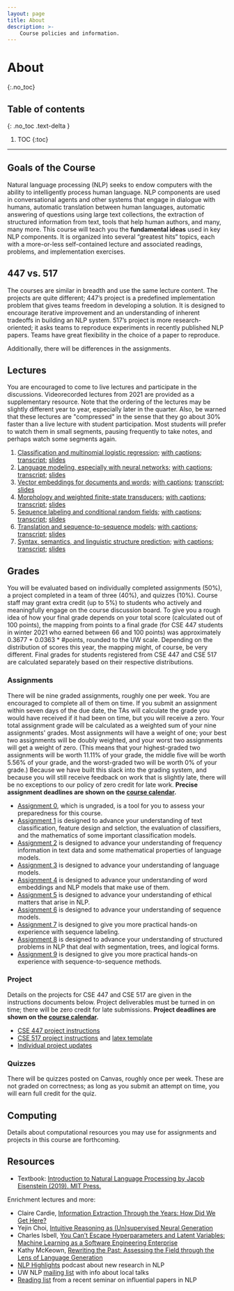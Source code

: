 ```yaml
---
layout: page
title: About
description: >-
    Course policies and information.
---
```


# About
{:.no_toc}

## Table of contents
{: .no_toc .text-delta }

1. TOC
{:toc}

---

## Goals of the Course

Natural language processing (NLP) seeks to endow computers with the ability to intelligently process human language. NLP components are used in conversational agents and other systems that engage in dialogue with humans, automatic translation between human languages, automatic answering of questions using large text collections, the extraction of structured information from text, tools that help human authors, and many, many more. This course will teach you the <b>fundamental ideas</b> used in key NLP components. It is organized into several “greatest hits” topics, each with a more-or-less self-contained lecture and associated readings, problems, and implementation exercises.


## 447 vs. 517

The courses are similar in breadth and use the same lecture content.  The projects are quite different; 447’s project is a predefined implementation problem that gives teams freedom in developing a solution.  It is designed to encourage iterative improvement and an understanding of inherent tradeoffs in building an NLP system.  517’s project is more research-oriented; it asks teams to reproduce experiments in recently published NLP papers.  Teams have great flexibility in the choice of a paper to reproduce.

Additionally, there will be differences in the assignments.


## Lectures

You are encouraged to come to live lectures and participate in the discussions.  Videorecorded lectures from 2021 are provided as a supplementary resource.  Note that the ordering of the lectures may be slightly different year to year, especially later in the quarter.  Also, be warned that these lectures are "compressed" in the sense that they go about 30% faster than a live lecture with student participation.  Most students will prefer to watch them in small segments, pausing frequently to take notes, and perhaps watch some segments again.

1. [Classification and multinomial logistic regression](https://drive.google.com/file/d/1Luwa-sn4t2Hu6IA_-cUWXaDvMkpft9E4/view?usp=sharing); [with captions](https://drive.google.com/file/d/1iRFKwz8IInkjDFWB5rU7RO9tGtVna6wF/view?usp=sharing); [transcript](https://drive.google.com/file/d/1cxtCdPySB1PL72EQSWJOy2tpGkf0kYWK/view?usp=sharing); [slides](https://drive.google.com/file/d/1u3hyvV7bnh11yY6jCOnKOzWyWU8yPw6u/view?usp=sharing)
1. [Language modeling, especially with neural networks](https://drive.google.com/file/d/1cK43rSzH491oI9NIrLlDAeP8P2F7LXTJ/view?usp=sharing); [with captions](https://drive.google.com/file/d/17_YfmZPma6AwwjA5wuUSVzJjL6Nblcf1/view?usp=sharing); [transcript](https://drive.google.com/file/d/1hweCGRWzlIYqvN1uINPICtZp46KpOY1s/view?usp=sharing); [slides](https://drive.google.com/file/d/15xk-qyd3DFBLBYlTBDegfuZJKElJxuk4/view?usp=sharing) 
1. [Vector embeddings for documents and words](https://drive.google.com/file/d/1L65GHmZxrGanQyc8n6ncLJ91xjcHFVi7/view?usp=sharing); [with captions](https://drive.google.com/file/d/1M1-jH9a6QMBuNqQ5kEgGEW0eseWxV2JS/view?usp=sharing); [transcript](https://drive.google.com/file/d/1Y28Q1_yxTSFdft_MY5UNjbnK2-iC_ZoU/view?usp=sharing); [slides](https://drive.google.com/file/d/1ZOTh6VgchorZxpscuy9ovv-6NVgyyH-B/view?usp=sharing) 
1. [Morphology and weighted finite-state transducers](https://drive.google.com/file/d/1MDj3JUBecLOqCMApOWlxG0ZOxmZcQC20/view?usp=sharing); [with captions](https://drive.google.com/file/d/1zXXPwAFycgIRK-25TctN5IIvo7W2H-ii/view?usp=sharing); [transcript](https://drive.google.com/file/d/16DyBtGwSOUHVcSMN-hvCWsc0awCyX_n2/view?usp=sharing); [slides](https://drive.google.com/file/d/1ejcGyncrh5lSe_P7TRX8Slj_roZUWq2p/view?usp=sharing) 
1. [Sequence labeling and conditional random fields](https://drive.google.com/file/d/1NeLhUxWBBbUSeC5oyz0krxppzlG_OB5V/view?usp=sharing); [with captions](https://drive.google.com/file/d/1uyoeC80ynsVmXjEl2hFZZDWQWHXI8kjF/view?usp=sharing); [transcript](https://drive.google.com/file/d/1G3Ox7tIrjQN9LEV4VX2UL3-lp1VSMANI/view?usp=sharing); [slides](https://drive.google.com/file/d/1eH4OzFMStk1svUZM-8Iiyssb0kOsDrBb/view?usp=sharing) 
1. [Translation and sequence-to-sequence models](https://drive.google.com/file/d/18J0RTgezne5rfu5f9ryaA4Yu1V567q28/view?usp=sharing); [with captions](https://drive.google.com/file/d/1Sej4uNP5bjH0Cot73QKVu5ymHbRWwbN7/view?usp=sharing); [transcript](https://drive.google.com/file/d/1UR1RuQCQHVHn4CL5KabtlnVK7DLnt0WK/view?usp=sharing); [slides](https://drive.google.com/file/d/1BZ6IKDjn12TI8Vg-uf0PvSMZg_C1T9gm/view?usp=sharing) 
1. [Syntax, semantics, and linguistic structure prediction](https://drive.google.com/file/d/1gGXlnv2livCAhH6CK3H-5ij1ZsBNRsOM/view?usp=sharing); [with captions](https://drive.google.com/file/d/1dkGLEjvFupyzBzpb426vkUVC0eMcE6Tu/view?usp=sharing); [transcript](https://drive.google.com/file/d/1ybQeIScWKpOYjq-DC18HWevgn4oDEXwh/view?usp=sharing); [slides](https://drive.google.com/file/d/1KGu3oxTRoLcvKQqPcRhHBuntDCyj6cj4/view?usp=sharing) 


## Grades

You will be evaluated based on individually completed assignments (50%), a project completed in a team of three (40%), and quizzes (10%).  Course staff may grant extra credit (up to 5%) to students who actively and meaningfully engage on the course discussion board.  To give you a rough idea of how your final grade depends on your total score (calculated out of 100 points), the mapping from points to a final grade (for CSE 447 students in winter 2021 who earned between 66 and 100 points) was approximately 0.3677 + 0.0363 * #points, rounded to the UW scale.  Depending on the distribution of scores this year, the mapping might, of course, be very different.  Final grades for students registered from CSE 447 and CSE 517 are calculated separately based on their respective distributions.

### Assignments

There will be nine graded assignments, roughly one per week.  You are encouraged to complete all of them on time.  If you submit an assignment within seven days of the due date, the TAs will calculate the grade you would have received if it had been on time, but you will receive a zero.  Your total assignment grade will be calculated as a weighted sum of your nine assignments' grades.  Most assignments will have a weight of one; your best two assignments will be doubly weighted, and your worst two assignments will get a weight of zero.  (This means that your highest-graded two assignments will be worth 11.11% of your grade, the middle five will be worth 5.56% of your grade, and the worst-graded two will be worth 0% of your grade.)  Because we have built this slack into the grading system, and because you will still receive feedback on work that is slightly late, there will be no exceptions to our policy of zero credit for late work.  **Precise assignment deadlines are shown on the [course calendar](../calendar).**

- [Assignment 0](assets/docs/A0.pdf), which is ungraded, is a tool for you to assess your preparedness for this course.
- [Assignment 1](assets/docs/A1.pdf) is designed to advance your understanding of text classification, feature design and selction, the evaluation of classifiers, and the mathematics of some important classification models.
- [Assignment 2](assets/docs/A2.pdf) is designed to advance your understanding of frequency information in text data and some mathematical properties of language models.
- [Assignment 3](assets/docs/A3.pdf) is designed to advance your understanding of language models.
- [Assignment 4](assets/docs/A4.pdf) is designed to advance your understanding of word embeddings and NLP models that make use of them.
- [Assignment 5](assets/docs/A5.pdf) is designed to advance your understanding of ethical matters that arise in NLP.
- [Assignment 6](assets/docs/A6.pdf) is designed to advance your understanding of sequence models. 
- [Assignment 7](assets/docs/A7.pdf) is designed to give you more practical hands-on experience with sequence labeling.
- [Assignment 8](assets/docs/A8.pdf)  is designed to advance your understanding of structured problems in NLP that deal with segmentation, trees, and logical forms.
- [Assignment 9](assets/docs/A9.pdf) is designed to give you more practical hands-on experience with sequence-to-sequence methods.

### Project 

Details on the projects for CSE 447 and CSE 517 are given in the instructions documents below.  Project deliverables must be turned in on time; there will be zero credit for late submissions.  **Project deadlines are shown on the [course calendar](../calendar).**

- [CSE 447 project instructions](assets/docs/project-447.pdf)
- [CSE 517 project instructions](assets/docs/project-517.pdf) and [latex template](assets/templates/project-517.tgz)
- [Individual project updates](https://forms.gle/5sT36SqxhDKzgn259)


### Quizzes

There will be quizzes posted on Canvas, roughly once per week.  These are not graded on correctness; as long as you submit an attempt on time, you will earn full credit for the quiz.

## Computing

Details about computational resources you may use for assignments and projects in this course are forthcoming.

## Resources

- Textbook:  [Introduction to Natural Language Processing by Jacob Eisenstein (2019).  MIT Press.](https://www.amazon.com/Introduction-Language-Processing-Adaptive-Computation/dp/0262042843/)


Enrichment lectures and more:

- Claire Cardie, [Information Extraction Through the Years:  How Did We Get Here?](https://slideslive.com/38938634/information-extraction-through-the-years-how-did-we-get-here)
- Yejin Choi, [Intuitive Reasoning as (Un)supervised Neural Generation](https://www.youtube.com/watch?v=h2wzQKRAdA8&ab_channel=MITEmbodiedIntelligence)
- Charles Isbell, [You Can’t Escape Hyperparameters and Latent Variables:  Machine Learning as a Software Engineering Enterprise](https://neurips.cc/virtual/2020/public/invited_16166.html)
- Kathy McKeown, [Rewriting the Past: Assessing the Field through the Lens of Language Generation](https://slideslive.com/38929460/rewriting-the-past-assessing-the-field-through-the-lens-of-language-generation)
- [NLP Highlights](https://soundcloud.com/nlp-highlights) podcast about new research in NLP
- UW NLP [mailing list](https://mailman.cs.washington.edu/mailman/listinfo/uw-nlp) with info about local talks
- [Reading list](https://wammar.github.io/2018sp_uw_cse_599/index.html) from a recent seminar on influential papers in NLP

